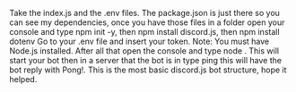 Take the index.js and the .env files. The package.json is just there so you can see my dependencies, once you have those files in a folder open your console and type
npm init -y, then npm install discord.js, then npm install dotenv Go to your .env file and insert your token. Note: You must have Node.js installed. After all that open 
the console and type node . This will start your bot then in a server that the bot is in type ping this will have the bot reply with Pong!. This is the most basic discord.js 
bot structure, hope it helped.
